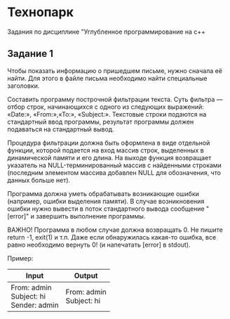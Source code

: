 # Технопарк
Задания по дисциплине "Углубленное программирование на с++

## Задание 1
Чтобы показать информацию о пришедшем письме, нужно сначала её найти. 
Для этого в файле письма необходимо найти специальные заголовки. 

Составить программу построчной фильтрации текста.
Суть фильтра — отбор строк, начинающихся с одного из следующих выражений: «Date:», «From:»,«To:», «Subject:».
Текстовые строки подаются на стандартный ввод программы, результат программы должен подаваться на стандартный вывод.

Процедура фильтрации должна быть оформлена в виде отдельной функции, которой подается на вход массив строк, выделенных в динамической памяти и его длина.
На выходе функция возвращает указатель на NULL-терминированный массив с найденными строками (последним элементом массива добавлен NULL для обозначения, что данных больше нет).

Программа должна уметь обрабатывать возникающие ошибки (например, ошибки выделения памяти). В случае возникновения ошибки нужно вывести в поток стандартного вывода сообщение "[error]" и завершить выполнение программы. 

ВАЖНО! Программа в любом случае должна возвращать 0. Не пишите return -1, exit(1) и т.п. Даже если обнаружилась какая-то ошибка, все равно необходимо вернуть 0! (и напечатать [error] в stdout).

Пример:

| Input | Output |
| --- | --- |
| From: admin <br> Subject: hi <br> Sender: admin |From: admin <br> Subject: hi |
